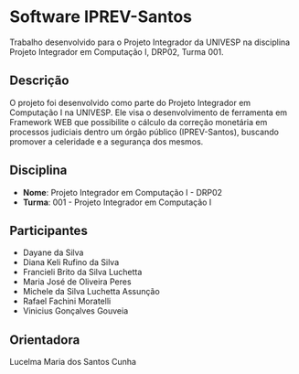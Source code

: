 # Software IPREV-Santos

Trabalho desenvolvido para o Projeto Integrador da UNIVESP na disciplina Projeto Integrador em Computação I, DRP02, Turma 001.
</n></n>

## Descrição

O projeto foi desenvolvido como parte do Projeto Integrador em Computação I na UNIVESP. Ele visa o desenvolvimento de ferramenta em Framework WEB que possibilite o cálculo da correção monetária em processos judiciais dentro um órgão público (IPREV-Santos), buscando promover a celeridade e a segurança dos mesmos.
</n></n>

## Disciplina

- **Nome**: Projeto Integrador em Computação I - DRP02
- **Turma**: 001 - Projeto Integrador em Computação I
</n></n>

## Participantes

- Dayane da Silva
- Diana Keli Rufino da Silva
- Francieli Brito da Silva Luchetta
- Maria José de Oliveira Peres
- Michele da Silva Luchetta Assunção
- Rafael Fachini Moratelli
- Vinicius Gonçalves Gouveia
</n></n>

## Orientadora

Lucelma Maria dos Santos Cunha
